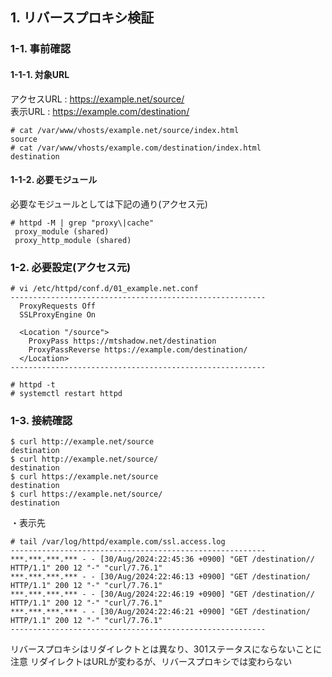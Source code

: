 ## 1. リバースプロキシ検証

### 1-1. 事前確認
#### 1-1-1. 対象URL
アクセスURL : https://example.net/source/  
表示URL     : https://example.com/destination/  
```
# cat /var/www/vhosts/example.net/source/index.html
source
# cat /var/www/vhosts/example.com/destination/index.html
destination
```

#### 1-1-2. 必要モジュール 
必要なモジュールとしては下記の通り(アクセス元)
```
# httpd -M | grep "proxy\|cache"
 proxy_module (shared)
 proxy_http_module (shared)
```


### 1-2. 必要設定(アクセス元)
```
# vi /etc/httpd/conf.d/01_example.net.conf
---------------------------------------------------------
  ProxyRequests Off
  SSLProxyEngine On

  <Location "/source">
    ProxyPass https://mtshadow.net/destination
    ProxyPassReverse https://example.com/destination/
  </Location>
---------------------------------------------------------

# httpd -t
# systemctl restart httpd
```


### 1-3. 接続確認
```
$ curl http://example.net/source
destination
$ curl http://example.net/source/
destination
$ curl https://example.net/source
destination
$ curl https://example.net/source/  
destination
```

・表示先
```
# tail /var/log/httpd/example.com/ssl.access.log
---------------------------------------------------------
***.***.***.*** - - [30/Aug/2024:22:45:36 +0900] "GET /destination// HTTP/1.1" 200 12 "-" "curl/7.76.1"
***.***.***.*** - - [30/Aug/2024:22:46:13 +0900] "GET /destination/ HTTP/1.1" 200 12 "-" "curl/7.76.1"
***.***.***.*** - - [30/Aug/2024:22:46:19 +0900] "GET /destination// HTTP/1.1" 200 12 "-" "curl/7.76.1"
***.***.***.*** - - [30/Aug/2024:22:46:21 +0900] "GET /destination/ HTTP/1.1" 200 12 "-" "curl/7.76.1"
---------------------------------------------------------
```

リバースプロキシはリダイレクトとは異なり、301ステータスにならないことに注意
リダイレクトはURLが変わるが、リバースプロキシでは変わらない